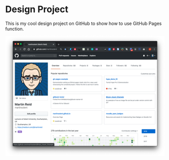 # Design Project
This is my cool design project on GitHub to show how to use GitHub Pages function.

![](images/gh_1.png)
